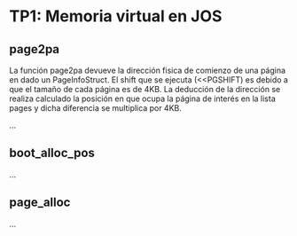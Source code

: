 TP1: Memoria virtual en JOS
===========================

page2pa
-------

La función page2pa devueve  la dirección fisica de comienzo de una página en dado un PageInfoStruct. El shift que se ejecuta (<<PGSHIFT) es debido a que el tamaño de cada página es de 4KB.
La deducción de la dirección se realiza calculado la posición en que ocupa la página de interés en la lista pages y dicha diferencia se multiplica por 4KB.

...


boot_alloc_pos
--------------

...


page_alloc
----------

...


